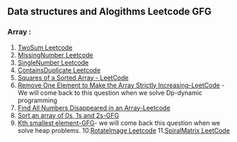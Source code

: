 ## **Data structures and Alogithms Leetcode GFG**
### **Array :**
 1. [TwoSum Leetcode](https://github.com/tharun-gutha/Data-structures-and-Algorithms-Leetcode-GFG-/tree/master/Array/TwoSumLeetcode)
 2. [MissingNumber Leetcode](https://github.com/tharun-gutha/Data-structures-and-Algorithms-Leetcode-GFG-/tree/master/Array/MissingNumberLeetcode)
 3. [SingleNumber Leetcode](https://github.com/tharun-gutha/Data-structures-and-Algorithms-Leetcode-GFG-/tree/master/Array/SingleNumberLeetcode)
 4. [ContainsDuplicate Leetcode](https://github.com/tharun-gutha/Data-structures-and-Algorithms-Leetcode-GFG-/tree/master/Array/ContainsDuplicateLeetcode)
 5. [Squares of a Sorted Array - LeetCode](https://github.com/tharun-gutha/Data-structures-and-Algorithms-Leetcode-GFG-/tree/master/Array/SquaresOfSortedArray)
 6. [Remove One Element to Make the Array Strictly Increasing-LeetCode](https://github.com/tharun-gutha/Data-structures-and-Algorithms-Leetcode-GFG-/tree/master/Array/RemoveOneElementToMakeArraySorted) - We will come back to this question when we solve Dp-dynamic programming
 7. [Find All Numbers Disappeared in an Array-Leetcode](https://github.com/tharun-gutha/Data-structures-and-Algorithms-Leetcode-GFG-/tree/master/Array/Find-All-Numbers-disappered-in-an-Array-Leetcode)
 8. [Sort an array of 0s, 1s and 2s-GFG](https://github.com/tharun-gutha/Data-structures-and-Algorithms-Leetcode-GFG-/tree/master/Array/Sort-an-array-of-0s-1s-and-2s)
 9. [Kth smallest element-GFG](https://github.com/tharun-gutha/Data-structures-and-Algorithms-Leetcode-GFG-/tree/master/Array/Kth-Smallest-Element-Leetcode)- we will come back this question when we solve heap problems.
 10.[RotateImage Leetcode](https://github.com/tharun-gutha/Data-structures-and-Algorithms-Leetcode-GFG-/tree/master/Array/RotateImageLeetcode)
 11.[SpiralMatrix LeetCode](https://github.com/tharun-gutha/Data-structures-and-Algorithms-Leetcode-GFG-/tree/master/Array/SpiralMatrix)
